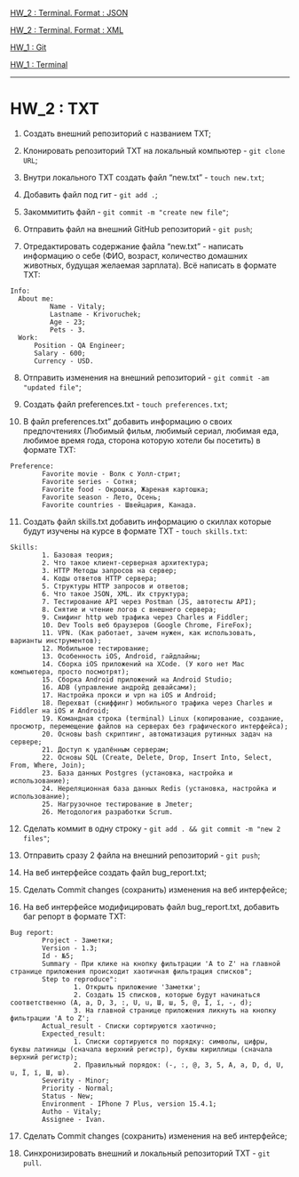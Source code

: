 [HW_2 : Terminal. Format : JSON](https://github.com/Vitaly-chek/JSON)

[HW_2 : Terminal. Format : XML](https://github.com/Vitaly-chek/XML)

[HW_1 : Git](https://github.com/Vitaly-chek/Git)

[HW_1 : Terminal](https://github.com/Vitaly-chek/Terminal)

---

# HW_2 : TXT

1. Создать внешний репозиторий c названием TXT;

2. Клонировать репозиторий TXT на локальный компьютер - `git clone URL`;

3. Внутри локального TXT создать файл “new.txt” - `touch new.txt`;

4. Добавить файл под гит - `git add .`;

5. Закоммитить файл - `git commit -m "create new file"`;

6. Отправить файл на внешний GitHub репозиторий - `git push`;

7. Отредактировать содержание файла “new.txt” - написать информацию о себе (ФИО, возраст, количество домашних животных, будущая желаемая зарплата). Всё написать в формате TXT:

```
Info:
  About me:
          Name - Vitaly;
          Lastname - Krivoruchek;
          Age - 23;
          Pets - 3.
  Work:
      Position - QA Engineer;
      Salary - 600;
      Currency - USD.	
```

8. Отправить изменения на внешний репозиторий - `git commit -am "updated file"`;

9. Создать файл preferences.txt - `touch preferences.txt`;

10. В файл preferences.txt” добавить информацию о своих предпочтениях (Любимый фильм, любимый сериал, любимая еда, любимое время года, сторона которую хотели бы посетить) в формате TXT:

```
Preference:
        Favorite movie - Волк с Уолл-стрит;
        Favorite series - Сотня;
        Favorite food - Окрошка, Жареная картошка;
        Favorite season - Лето, Осень;
        Favorite countries - Швейцария, Канада.
```

11. Создать файл skills.txt добавить информацию о скиллах которые будут изучены на курсе в формате TXT - `touch skills.txt`:

```
Skills:
        1. Базовая теория;
        2. Что такое клиент-серверная архитектура;
        3. HTTP Методы запросов на сервер;
        4. Коды ответов HTTP сервера;
        5. Структуры HTTP запросов и ответов;
        6. Что такое JSON, XML. Их структура;
        7. Тестирование API через Postman (JS, автотесты API);
        8. Снятие и чтение логов c внешнего сервера;
        9. Снифинг http web трафика через Charles и Fiddler;
        10. Dev Tools веб браузеров (Google Chrome, FireFox);
        11. VPN. (Как работает, зачем нужен, как использовать, варианты инструментов);
        12. Мобильное тестирование;
        13. Особенность iOS, Android, гайдлайны;
        14. Сборка iOS приложений на XCode. (У кого нет Mac компьютера, просто посмотрят);
        15. Сборка Android приложений на Android Studio;
        16. ADB (управление андройд девайсами);
        17. Настройка прокси и vpn на iOS и Android;
        18. Перехват (сниффинг) мобильного трафика через Charles и Fiddler на iOS и Android;
        19. Командная строка (terminal) Linux (копирование, создание, просмотр, перемещение файлов на серверах без графического интерфейса);
        20. Основы bash скриптинг, автоматизация рутинных задач на сервере;
        21. Доступ к удалённым серверам;
        22. Основы SQL (Create, Delete, Drop, Insert Into, Select, From, Where, Join);
        23. База данных Postgres (установка, настройка и использование);
        24. Нереляционная база данных Redis (установка, настройка и использование);
        25. Нагрузочное тестирование в Jmeter;
        26. Методология разработки Scrum.
```

12. Сделать коммит в одну строку - `git add . && git commit -m "new 2 files"`;

13. Отправить сразу 2 файла на внешний репозиторий - `git push`;

14. На веб интерфейсе создать файл bug_report.txt;

15. Сделать Commit changes (сохранить) изменения на веб интерфейсе;

16. На веб интерфейсе модифицировать файл bug_report.txt, добавить баг репорт в формате TXT:

```
Bug report:
        Project - Заметки;
        Version - 1.3;
        Id - №5;
        Summary - При клике на кнопку фильтрации 'A to Z' на главной странице приложения происходит хаотичная фильтрация списков";
        Step to reproduce":
                1. Открыть приложение 'Заметки';
                2. Создать 15 списков, которые будут начинаться соответственно (A, a, D, 3, :, U, u, Ш, ш, 5, @, Ї, ї, -, d);
                3. На главной странице приложения ликнуть на кнопку фильтрации 'A to Z';
        Actual_result - Списки сортируются хаотично;
        Expected_result: 
                1. Списки сортируются по порядку: символы, цифры, буквы латиницы (сначала верхний регистр), буквы кириллицы (сначала верхний регистр);
                2. Правильный порядок: (-, :, @, 3, 5, А, а, D, d, U, u, Ї, ї, Ш, ш).
        Severity - Minor;
        Priority - Normal;
        Status - New;
        Environment - IPhone 7 Plus, version 15.4.1;
        Autho - Vitaly;
        Assignee - Ivan.
```

17. Сделать Commit changes (сохранить) изменения на веб интерфейсе;

18. Синхронизировать внешний и локальный репозиторий TXT - `git pull`.
